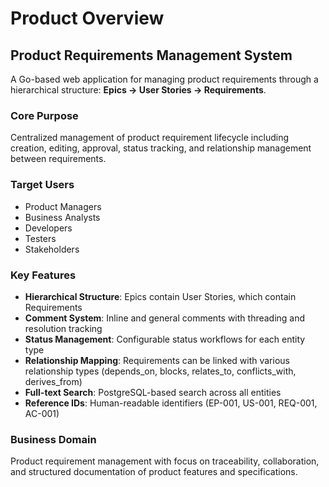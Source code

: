 # Product Overview

## Product Requirements Management System

A Go-based web application for managing product requirements through a hierarchical structure: **Epics → User Stories → Requirements**.

### Core Purpose
Centralized management of product requirement lifecycle including creation, editing, approval, status tracking, and relationship management between requirements.

### Target Users
- Product Managers
- Business Analysts  
- Developers
- Testers
- Stakeholders

### Key Features
- **Hierarchical Structure**: Epics contain User Stories, which contain Requirements
- **Comment System**: Inline and general comments with threading and resolution tracking
- **Status Management**: Configurable status workflows for each entity type
- **Relationship Mapping**: Requirements can be linked with various relationship types (depends_on, blocks, relates_to, conflicts_with, derives_from)
- **Full-text Search**: PostgreSQL-based search across all entities
- **Reference IDs**: Human-readable identifiers (EP-001, US-001, REQ-001, AC-001)

### Business Domain
Product requirement management with focus on traceability, collaboration, and structured documentation of product features and specifications.